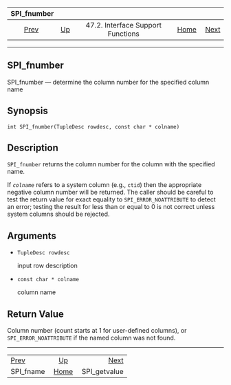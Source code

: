 <!--?xml version="1.0" encoding="UTF-8" standalone="no"?-->

|               SPI\_fnumber              |                                                                      |                                   |                                                       |                                               |
| :-------------------------------------: | :------------------------------------------------------------------- | :-------------------------------: | ----------------------------------------------------: | --------------------------------------------: |
| [Prev](spi-spi-fname.html "SPI_fname")  | [Up](spi-interface-support.html "47.2. Interface Support Functions") | 47.2. Interface Support Functions | [Home](index.html "PostgreSQL 17devel Documentation") |  [Next](spi-spi-getvalue.html "SPI_getvalue") |

***

[]()

## SPI\_fnumber

SPI\_fnumber — determine the column number for the specified column name

## Synopsis

    int SPI_fnumber(TupleDesc rowdesc, const char * colname)

## Description

`SPI_fnumber` returns the column number for the column with the specified name.

If *`colname`* refers to a system column (e.g., `ctid`) then the appropriate negative column number will be returned. The caller should be careful to test the return value for exact equality to `SPI_ERROR_NOATTRIBUTE` to detect an error; testing the result for less than or equal to 0 is not correct unless system columns should be rejected.

## Arguments

*   `TupleDesc rowdesc`

    input row description

*   `const char * colname`

    column name

## Return Value

Column number (count starts at 1 for user-defined columns), or `SPI_ERROR_NOATTRIBUTE` if the named column was not found.

***

|                                         |                                                                      |                                               |
| :-------------------------------------- | :------------------------------------------------------------------: | --------------------------------------------: |
| [Prev](spi-spi-fname.html "SPI_fname")  | [Up](spi-interface-support.html "47.2. Interface Support Functions") |  [Next](spi-spi-getvalue.html "SPI_getvalue") |
| SPI\_fname                              |         [Home](index.html "PostgreSQL 17devel Documentation")        |                                 SPI\_getvalue |
